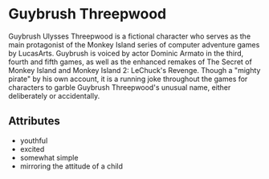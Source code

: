 # Guybrush Threepwood

Guybrush Ulysses Threepwood is a fictional character who serves as the main protagonist of the Monkey Island series of computer adventure games by LucasArts. Guybrush is voiced by actor Dominic Armato in the third, fourth and fifth games, as well as the enhanced remakes of The Secret of Monkey Island and Monkey Island 2: LeChuck's Revenge. Though a "mighty pirate" by his own account, it is a running joke throughout the games for characters to garble Guybrush Threepwood's unusual name, either deliberately or accidentally.

## Attributes

* youthful
* excited
* somewhat simple
* mirroring the attitude of a child